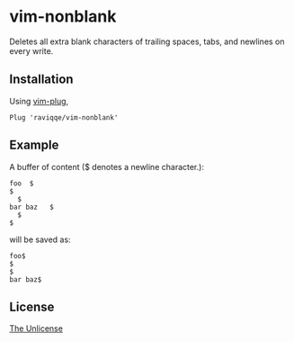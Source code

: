 # vim-nonblank

Deletes all extra blank characters of trailing spaces, tabs, and newlines on
every write.

## Installation

Using [vim-plug](https://github.com/junegunn/vim-plug),

```vim
Plug 'raviqqe/vim-nonblank'
```

## Example

A buffer of content ($ denotes a newline character.):

```text
foo  $
$
  $
bar baz   $
  $
$
```

will be saved as:

```text
foo$
$
$
bar baz$
```

## License

[The Unlicense](https://unlicense.org/)

